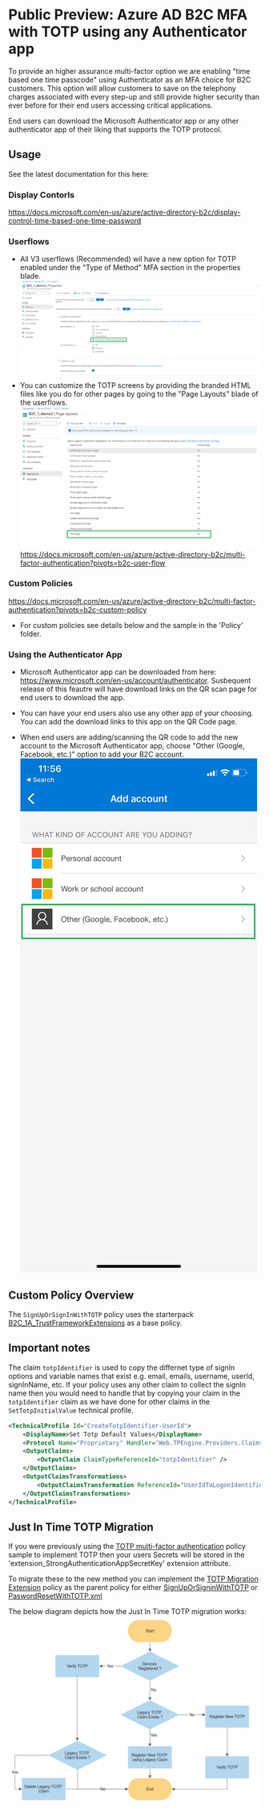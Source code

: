 # Public Preview: Azure AD B2C MFA with TOTP using any Authenticator app

To provide an higher assurance multi-factor option we are enabling "time based one time passcode" using Authenticator as an MFA choice for B2C customers. This option will allow customers  to save on the telephony charges associated with every step-up and still provide higher security than ever before for their end users accessing critical applications.

End users can download the Microsoft Authenticator app or any other authenticator app of their liking that supports the TOTP protocol. 





## Usage

See the latest documentation for this here: 

### Display Contorls
https://docs.microsoft.com/en-us/azure/active-directory-b2c/display-control-time-based-one-time-password


### Userflows

- All V3 userflows (Recommended) wil have a new option for TOTP enabled under the "Type of Method" MFA section in the properties blade. ![B2C Userflow Screen](media/userflow.png)
- You can customize the TOTP screens by providing the branded HTML files like you do for other pages by going to the "Page Layouts" blade of the userflows. ![B2C User Flows Page Layout screen](media/userflows-pagelayout.png)
https://docs.microsoft.com/en-us/azure/active-directory-b2c/multi-factor-authentication?pivots=b2c-user-flow

### Custom Policies
https://docs.microsoft.com/en-us/azure/active-directory-b2c/multi-factor-authentication?pivots=b2c-custom-policy

-  For custom policies see details below and the sample in the 'Policy' folder. 

### Using the Authenticator App 
- Microsoft Authenticator app can be downloaded from here:  https://www.microsoft.com/en-us/account/authenticator. Susbequent release of this feautre will have download links on the QR scan page for end users to download the app. 

- You can have your end users also use any other app of your choosing. You can add the download links to this app on the QR Code page. 

- When end users are adding/scanning the QR code to add the new account to the Microsoft Authenticator app, choose "Other (Google, Facebook, etc.)" option to add your B2C account. ![Microsoft Authenticator screen](media/AuthApp.jpg)

## Custom Policy Overview

The `SignUpOrSignInWithTOTP` policy uses the starterpack [B2C_1A_TrustFrameworkExtensions](https://github.com/Azure-Samples/active-directory-b2c-custom-policy-starterpack/blob/master/SocialAndLocalAccounts/TrustFrameworkExtensions.xml) as a base policy. 

## Important notes

The claim  `totpIdentifier` is used to copy the differnet type of signIn options and variable names that exist e.g. email, emails, username, userId, signInName, etc. If your policy uses any other claim to collect the signIn name then you would need to handle that by copying your claim in the `totpIdentifier` claim as we have done for other claims in the `SetTotpInitialValue` technical profile. 

```XML
<TechnicalProfile Id="CreateTotpIdentifier-UserId">
    <DisplayName>Set Totp Default Values</DisplayName>
    <Protocol Name="Proprietary" Handler="Web.TPEngine.Providers.ClaimsTransformationProtocolProvider, Web.TPEngine, Version=1.0.0.0, Culture=neutral, PublicKeyToken=null" />
    <OutputClaims>
        <OutputClaim ClaimTypeReferenceId="totpIdentifier" />
    </OutputClaims>
    <OutputClaimsTransformations>
        <OutputClaimsTransformation ReferenceId="UserIdToLogonIdentifier" />
    </OutputClaimsTransformations>
</TechnicalProfile>
```

## Just In Time TOTP Migration

If you were previously using the [TOTP multi-factor authentication](../custom-mfa-totp) policy sample to implement TOTP then your users Secrets will be stored in the 'extension_StrongAuthenticationAppSecretKey' extension attribute.

To migrate these to the new method you can implement the [TOTP Migration Extension](policy/TrustFrameworkExtensionsTOTP_JIT.xml) policy as the parent policy for either [SignUpOrSigninWithTOTP](policy/SignUpOrSigninWithTOTP.xml#L9) or [PaswordResetWithTOTP.xml](policy/PaswordResetWithTOTP.xml#L9) 

The below diagram depicts how the Just In Time TOTP migration works:
![Just In Time Flow Diagram](media/TOTPJITFlow.png)
